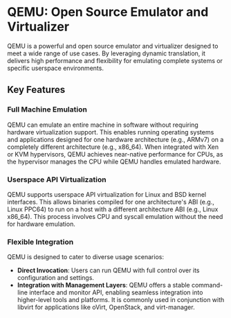# QEMU: Open Source Emulator and Virtualizer

QEMU is a powerful and open source emulator and virtualizer designed to meet a wide range of use cases. By leveraging dynamic translation, it delivers high performance and flexibility for emulating complete systems or specific userspace environments.

## Key Features

### Full Machine Emulation
QEMU can emulate an entire machine in software without requiring hardware virtualization support. This enables running operating systems and applications designed for one hardware architecture (e.g., ARMv7) on a completely different architecture (e.g., x86_64). When integrated with Xen or KVM hypervisors, QEMU achieves near-native performance for CPUs, as the hypervisor manages the CPU while QEMU handles emulated hardware.

### Userspace API Virtualization
QEMU supports userspace API virtualization for Linux and BSD kernel interfaces. This allows binaries compiled for one architecture's ABI (e.g., Linux PPC64) to run on a host with a different architecture ABI (e.g., Linux x86_64). This process involves CPU and syscall emulation without the need for hardware emulation.

### Flexible Integration
QEMU is designed to cater to diverse usage scenarios:
- **Direct Invocation**: Users can run QEMU with full control over its configuration and settings.
- **Integration with Management Layers**: QEMU offers a stable command-line interface and monitor API, enabling seamless integration into higher-level tools and platforms. It is commonly used in conjunction with libvirt for applications like oVirt, OpenStack, and virt-manager.

